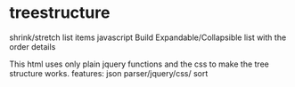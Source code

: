 # treestructure
shrink/stretch list items javascript
Build Expandable/Collapsible list with the order details

This html uses only plain jquery functions and the css to make the tree structure works.
features: json parser/jquery/css/ sort
